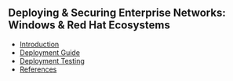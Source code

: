 ## Deploying & Securing Enterprise Networks: Windows & Red Hat Ecosystems  

- [Introduction](Documentation/Introduction.md)  
- [Deployment Guide](Documentation/Deploy.md)  
- [Deployment Testing](Documentation/Testing.md)  
- [References](Documentation/References.md)
